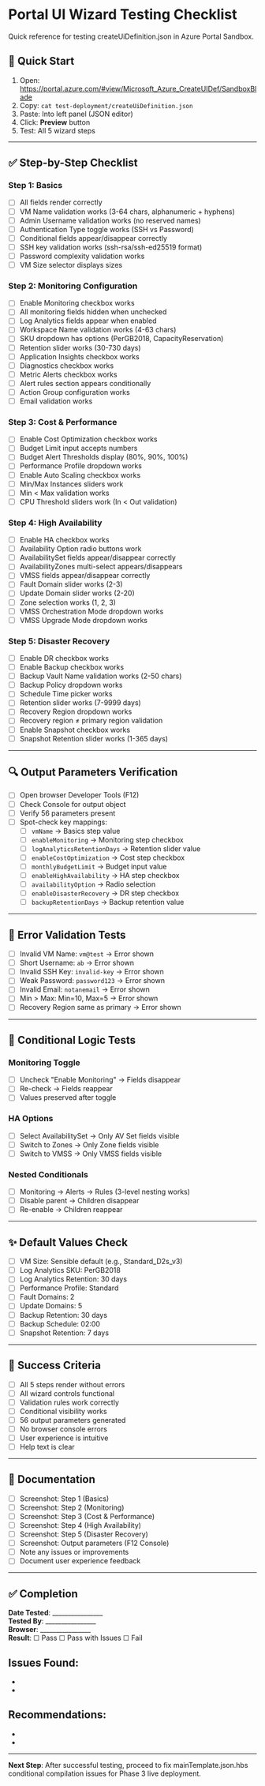 # Portal UI Wizard Testing Checklist

Quick reference for testing createUiDefinition.json in Azure Portal Sandbox.

## 🚀 Quick Start

1. Open: https://portal.azure.com/#view/Microsoft_Azure_CreateUIDef/SandboxBlade
2. Copy: `cat test-deployment/createUiDefinition.json`
3. Paste: Into left panel (JSON editor)
4. Click: **Preview** button
5. Test: All 5 wizard steps

---

## ✅ Step-by-Step Checklist

### Step 1: Basics
- [ ] All fields render correctly
- [ ] VM Name validation works (3-64 chars, alphanumeric + hyphens)
- [ ] Admin Username validation works (no reserved names)
- [ ] Authentication Type toggle works (SSH vs Password)
- [ ] Conditional fields appear/disappear correctly
- [ ] SSH key validation works (ssh-rsa/ssh-ed25519 format)
- [ ] Password complexity validation works
- [ ] VM Size selector displays sizes

### Step 2: Monitoring Configuration
- [ ] Enable Monitoring checkbox works
- [ ] All monitoring fields hidden when unchecked
- [ ] Log Analytics fields appear when enabled
- [ ] Workspace Name validation works (4-63 chars)
- [ ] SKU dropdown has options (PerGB2018, CapacityReservation)
- [ ] Retention slider works (30-730 days)
- [ ] Application Insights checkbox works
- [ ] Diagnostics checkbox works
- [ ] Metric Alerts checkbox works
- [ ] Alert rules section appears conditionally
- [ ] Action Group configuration works
- [ ] Email validation works

### Step 3: Cost & Performance
- [ ] Enable Cost Optimization checkbox works
- [ ] Budget Limit input accepts numbers
- [ ] Budget Alert Thresholds display (80%, 90%, 100%)
- [ ] Performance Profile dropdown works
- [ ] Enable Auto Scaling checkbox works
- [ ] Min/Max Instances sliders work
- [ ] Min < Max validation works
- [ ] CPU Threshold sliders work (In < Out validation)

### Step 4: High Availability
- [ ] Enable HA checkbox works
- [ ] Availability Option radio buttons work
- [ ] AvailabilitySet fields appear/disappear correctly
- [ ] AvailabilityZones multi-select appears/disappears
- [ ] VMSS fields appear/disappear correctly
- [ ] Fault Domain slider works (2-3)
- [ ] Update Domain slider works (2-20)
- [ ] Zone selection works (1, 2, 3)
- [ ] VMSS Orchestration Mode dropdown works
- [ ] VMSS Upgrade Mode dropdown works

### Step 5: Disaster Recovery
- [ ] Enable DR checkbox works
- [ ] Enable Backup checkbox works
- [ ] Backup Vault Name validation works (2-50 chars)
- [ ] Backup Policy dropdown works
- [ ] Schedule Time picker works
- [ ] Retention slider works (7-9999 days)
- [ ] Recovery Region dropdown works
- [ ] Recovery region ≠ primary region validation
- [ ] Enable Snapshot checkbox works
- [ ] Snapshot Retention slider works (1-365 days)

---

## 🔍 Output Parameters Verification

- [ ] Open browser Developer Tools (F12)
- [ ] Check Console for output object
- [ ] Verify 56 parameters present
- [ ] Spot-check key mappings:
  - [ ] `vmName` → Basics step value
  - [ ] `enableMonitoring` → Monitoring step checkbox
  - [ ] `logAnalyticsRetentionDays` → Retention slider value
  - [ ] `enableCostOptimization` → Cost step checkbox
  - [ ] `monthlyBudgetLimit` → Budget input value
  - [ ] `enableHighAvailability` → HA step checkbox
  - [ ] `availabilityOption` → Radio selection
  - [ ] `enableDisasterRecovery` → DR step checkbox
  - [ ] `backupRetentionDays` → Backup retention value

---

## 🧪 Error Validation Tests

- [ ] Invalid VM Name: `vm@test` → Error shown
- [ ] Short Username: `ab` → Error shown
- [ ] Invalid SSH Key: `invalid-key` → Error shown
- [ ] Weak Password: `password123` → Error shown
- [ ] Invalid Email: `notanemail` → Error shown
- [ ] Min > Max: Min=10, Max=5 → Error shown
- [ ] Recovery Region same as primary → Error shown

---

## 🔄 Conditional Logic Tests

### Monitoring Toggle
- [ ] Uncheck "Enable Monitoring" → Fields disappear
- [ ] Re-check → Fields reappear
- [ ] Values preserved after toggle

### HA Options
- [ ] Select AvailabilitySet → Only AV Set fields visible
- [ ] Switch to Zones → Only Zone fields visible
- [ ] Switch to VMSS → Only VMSS fields visible

### Nested Conditionals
- [ ] Monitoring → Alerts → Rules (3-level nesting works)
- [ ] Disable parent → Children disappear
- [ ] Re-enable → Children reappear

---

## ✨ Default Values Check

- [ ] VM Size: Sensible default (e.g., Standard_D2s_v3)
- [ ] Log Analytics SKU: PerGB2018
- [ ] Log Analytics Retention: 30 days
- [ ] Performance Profile: Standard
- [ ] Fault Domains: 2
- [ ] Update Domains: 5
- [ ] Backup Retention: 30 days
- [ ] Backup Schedule: 02:00
- [ ] Snapshot Retention: 7 days

---

## 🎯 Success Criteria

- [ ] All 5 steps render without errors
- [ ] All wizard controls functional
- [ ] Validation rules work correctly
- [ ] Conditional visibility works
- [ ] 56 output parameters generated
- [ ] No browser console errors
- [ ] User experience is intuitive
- [ ] Help text is clear

---

## 📸 Documentation

- [ ] Screenshot: Step 1 (Basics)
- [ ] Screenshot: Step 2 (Monitoring)
- [ ] Screenshot: Step 3 (Cost & Performance)
- [ ] Screenshot: Step 4 (High Availability)
- [ ] Screenshot: Step 5 (Disaster Recovery)
- [ ] Screenshot: Output parameters (F12 Console)
- [ ] Note any issues or improvements
- [ ] Document user experience feedback

---

## ✅ Completion

**Date Tested**: ________________  
**Tested By**: ________________  
**Browser**: ________________  
**Result**: ☐ Pass  ☐ Pass with Issues  ☐ Fail  

**Issues Found**:
- 
- 
- 

**Recommendations**:
- 
- 
- 

---

**Next Step**: After successful testing, proceed to fix mainTemplate.json.hbs conditional compilation issues for Phase 3 live deployment.
